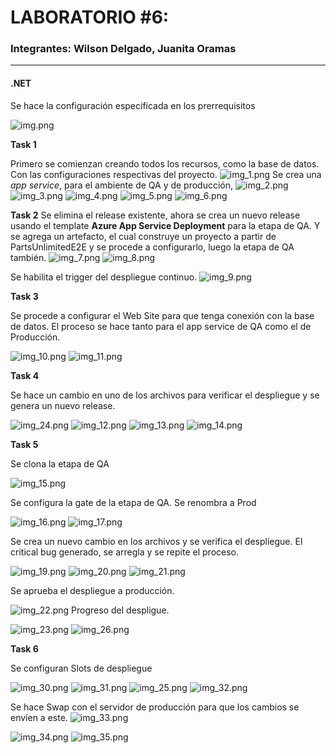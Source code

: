 # LABORATORIO #6:
### Integrantes: Wilson Delgado, Juanita Oramas


- - -

#### .NET

Se hace la configuración especificada en los prerrequisitos

![img.png](images/img.png)



**Task 1**

Primero se comienzan creando todos los recursos, como la base de datos. Con las configuraciones respectivas del proyecto.
![img_1.png](images/img_1.png)
Se crea una *app service*, para el ambiente de QA y de producción, 
![img_2.png](images/img_2.png)
![img_3.png](images/img_3.png)
![img_4.png](images/img_4.png)
![img_5.png](images/img_5.png)
![img_6.png](images/img_6.png)

**Task 2**
Se elimina el release existente, ahora se crea un nuevo release usando el template **Azure App Service Deployment** para la etapa de QA.
Y se agrega un artefacto, el cual construye un proyecto a partir de PartsUnlimitedE2E y se procede a configurarlo, luego la etapa de QA también. 
![img_7.png](images/img_7.png)
![img_8.png](images/img_8.png)

Se habilita el trigger del despliegue continuo.
![img_9.png](images/img_9.png)

**Task 3**

Se procede a configurar el Web Site para que tenga conexión con la base de datos.
El proceso se hace tanto para el app service de QA como el de Producción.

![img_10.png](images/img_10.png)
![img_11.png](images/img_11.png)

**Task 4**

Se hace un cambio en uno de los archivos para verificar el despliegue y se genera un nuevo release.

![img_24.png](images/img_24.png)
![img_12.png](images/img_12.png)
![img_13.png](images/img_13.png)
![img_14.png](images/img_14.png)

**Task 5**

Se clona la etapa de QA

![img_15.png](images/img_15.png)

Se configura la gate de la etapa de QA. Se renombra a Prod

![img_16.png](images/img_16.png)
![img_17.png](images/img_17.png)

Se crea un nuevo cambio en los archivos y se verifica el despliegue. El critical bug generado, se arregla y se repite el proceso.

![img_19.png](images/img_19.png)
![img_20.png](images/img_20.png)
![img_21.png](images/img_21.png)

Se aprueba el despliegue a producción.

![img_22.png](images/img_22.png)
Progreso del despligue.

![img_23.png](images/img_23.png)
![img_26.png](images/img_26.png)

**Task 6**

Se configuran Slots de despliegue

![img_30.png](images/img_30.png)
![img_31.png](images/img_31.png)
![img_25.png](images/img_25.png)
![img_32.png](images/img_32.png)

Se hace Swap con el servidor de producción para que los cambios se envíen a este.
![img_33.png](images/img_33.png)


![img_34.png](images/img_34.png)
![img_35.png](images/img_35.png)



